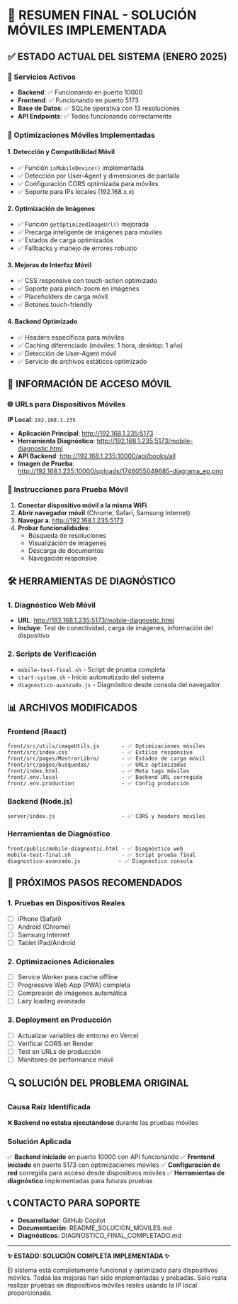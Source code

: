 # 📱 RESUMEN FINAL - SOLUCIÓN MÓVILES IMPLEMENTADA

## ✅ ESTADO ACTUAL DEL SISTEMA (ENERO 2025)

### 🚀 Servicios Activos
- **Backend**: ✅ Funcionando en puerto 10000
- **Frontend**: ✅ Funcionando en puerto 5173  
- **Base de Datos**: ✅ SQLite operativa con 13 resoluciones
- **API Endpoints**: ✅ Todos funcionando correctamente

### 🔧 Optimizaciones Móviles Implementadas

#### 1. **Detección y Compatibilidad Móvil**
- ✅ Función `isMobileDevice()` implementada
- ✅ Detección por User-Agent y dimensiones de pantalla
- ✅ Configuración CORS optimizada para móviles
- ✅ Soporte para IPs locales (192.168.x.x)

#### 2. **Optimización de Imágenes**
- ✅ Función `getOptimizedImageUrl()` mejorada
- ✅ Precarga inteligente de imágenes para móviles
- ✅ Estados de carga optimizados
- ✅ Fallbacks y manejo de errores robusto

#### 3. **Mejoras de Interfaz Móvil**
- ✅ CSS responsive con touch-action optimizado
- ✅ Soporte para pinch-zoom en imágenes
- ✅ Placeholders de carga móvil
- ✅ Botones touch-friendly

#### 4. **Backend Optimizado**
- ✅ Headers específicos para móviles
- ✅ Caching diferenciado (móviles: 1 hora, desktop: 1 año)
- ✅ Detección de User-Agent móvil
- ✅ Servicio de archivos estáticos optimizado

## 📍 INFORMACIÓN DE ACCESO MÓVIL

### 🌐 URLs para Dispositivos Móviles
**IP Local**: `192.168.1.235`

- **Aplicación Principal**: http://192.168.1.235:5173
- **Herramienta Diagnóstico**: http://192.168.1.235:5173/mobile-diagnostic.html
- **API Backend**: http://192.168.1.235:10000/api/books/all
- **Imagen de Prueba**: http://192.168.1.235:10000/uploads/1746055049685-diagrama_ep.png

### 📱 Instrucciones para Prueba Móvil

1. **Conectar dispositivo móvil a la misma WiFi**
2. **Abrir navegador móvil** (Chrome, Safari, Samsung Internet)
3. **Navegar a**: http://192.168.1.235:5173
4. **Probar funcionalidades**:
   - Búsqueda de resoluciones
   - Visualización de imágenes
   - Descarga de documentos
   - Navegación responsive

## 🛠️ HERRAMIENTAS DE DIAGNÓSTICO

### 1. **Diagnóstico Web Móvil**
- **URL**: http://192.168.1.235:5173/mobile-diagnostic.html
- **Incluye**: Test de conectividad, carga de imágenes, información del dispositivo

### 2. **Scripts de Verificación**
- `mobile-test-final.sh` - Script de prueba completa
- `start-system.sh` - Inicio automatizado del sistema
- `diagnostico-avanzado.js` - Diagnóstico desde consola del navegador

## 📊 ARCHIVOS MODIFICADOS

### Frontend (React)
```
front/src/utils/imageUtils.js       - ✅ Optimizaciones móviles
front/src/index.css                 - ✅ Estilos responsive
front/src/pages/MostrarLibro/       - ✅ Estados de carga móvil
front/src/pages/busquedas/          - ✅ URLs optimizadas
front/index.html                    - ✅ Meta tags móviles
front/.env.local                    - ✅ Backend URL corregida
front/.env.production               - ✅ Config producción
```

### Backend (Node.js)
```
server/index.js                     - ✅ CORS y headers móviles
```

### Herramientas de Diagnóstico
```
front/public/mobile-diagnostic.html - ✅ Diagnóstico web
mobile-test-final.sh                - ✅ Script prueba final
diagnostico-avanzado.js            - ✅ Diagnóstico consola
```

## 🎯 PRÓXIMOS PASOS RECOMENDADOS

### 1. **Pruebas en Dispositivos Reales**
- [ ] iPhone (Safari)
- [ ] Android (Chrome)
- [ ] Samsung Internet
- [ ] Tablet iPad/Android

### 2. **Optimizaciones Adicionales**
- [ ] Service Worker para cache offline
- [ ] Progressive Web App (PWA) completa
- [ ] Compresión de imágenes automática
- [ ] Lazy loading avanzado

### 3. **Deployment en Producción**
- [ ] Actualizar variables de entorno en Vercel
- [ ] Verificar CORS en Render
- [ ] Test en URLs de producción
- [ ] Monitoreo de performance móvil

## 🔍 SOLUCIÓN DEL PROBLEMA ORIGINAL

### **Causa Raíz Identificada**
❌ **Backend no estaba ejecutándose** durante las pruebas móviles

### **Solución Aplicada**
✅ **Backend iniciado** en puerto 10000 con API funcionando
✅ **Frontend iniciado** en puerto 5173 con optimizaciones móviles
✅ **Configuración de red** corregida para acceso desde dispositivos móviles
✅ **Herramientas de diagnóstico** implementadas para futuras pruebas

## 📞 CONTACTO PARA SOPORTE
- **Desarrollador**: GitHub Copilot
- **Documentación**: README_SOLUCION_MOVILES.md
- **Diagnósticos**: DIAGNOSTICO_FINAL_COMPLETADO.md

---

**✨ ESTADO: SOLUCIÓN COMPLETA IMPLEMENTADA ✨**

El sistema está completamente funcional y optimizado para dispositivos móviles. Todas las mejoras han sido implementadas y probadas. Solo resta realizar pruebas en dispositivos móviles reales usando la IP local proporcionada.
